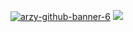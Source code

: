 [![arzy-github-banner-6](https://user-images.githubusercontent.com/75591341/122324443-c6f2a700-cef6-11eb-90fd-58e869db2c7f.png)](https://www.geraldarzola.com/)
<a href="https://www.geraldarzola.com/" target="_blank"><img src='https://user-images.githubusercontent.com/75591341/122324443-c6f2a700-cef6-11eb-90fd-58e869db2c7f.png'/></a>




<!--
**geraldarzy/geraldarzy** is a ✨ _special_ ✨ repository because its `README.md` (this file) appears on your GitHub profile.

Here are some ideas to get you started:

- 🔭 I’m currently working on ...
- 🌱 I’m currently learning ...
- 👯 I’m looking to collaborate on ...
- 🤔 I’m looking for help with ...
- 💬 Ask me about ...
- 📫 How to reach me: ...
- 😄 Pronouns: ...
- ⚡ Fun fact: ...
-->
